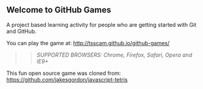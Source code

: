 ## Welcome to GitHub Games

A project based learning activity for people who are getting started with Git and GitHub.

You can play the game at: http://tsscam.github.io/github-games/

>> _*SUPPORTED BROWSERS*: Chrome, Firefox, Safari, Opera and IE9+_

This fun open source game was cloned from: https://github.com/jakesgordon/javascript-tetris
